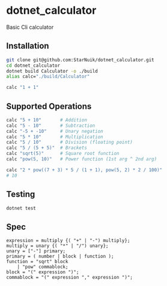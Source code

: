 # dotnet_calculator
Basic Cli calculator

## Installation
```bash
git clone git@github.com:StarNuik/dotnet_calculator.git
cd dotnet_calculator
dotnet build Calculator -o ./build
alias calc="./build/Calculator"

calc "1 + 1"
```

## Supported Operations
```bash
calc "5 + 10"       # Addition
calc "5 - 10"       # Subtraction
calc "-5 + -10"     # Unary negation
calc "5 * 10"       # Multiplication
calc "5 / 10"       # Division (floating point)
calc "5 / (5 + 5)"  # Brackets
calc "sqrt(5)"      # Square root function
calc "pow(5, 10)"   # Power function (1st arg ^ 2nd arg)

calc "2 * pow((7 + 3) * 5 / (1 + 1), pow(5, 2) * 2 / 100)"
# 10
```

## Testing
```bash
dotnet test
```

## Spec
```ebnf
expression = multiply {( "+" | "-") multiply};
multiply = unary {( "*" | "/") unary};
unary = ["-"] primary;
primary = ( number | block | function );
function = "sqrt" block
	| "pow" commablock;
block = "(" expression ")";
commablock = "(" expression "," expression ")";
```

